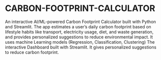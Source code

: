 # CARBON-FOOTPRINT-CALCULATOR
An interactive AI/ML-powered Carbon Footprint Calculator built with Python and Streamlit.
The app estimates a user’s daily carbon footprint based on lifestyle habits like transport, electricity usage, diet, and waste generation, and provides personalized suggestions to reduce environmental impact.
It uses machine Learning models (Regression, Classification, Clustering)
The interactive Dashboard built with Streamlit.
It gives personalized suggestions to reduce carbon footprint.
